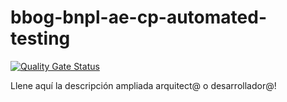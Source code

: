 # bbog-bnpl-ae-cp-automated-testing
[![Quality Gate Status](https://sonarcloud.io/api/project_badges/measure?project=bbog-bnpl-ae-cp-automated-testing&metric=alert_status&token=d6f03be5c665edc4c26c5fb3f36f56a7fc9dca81)](https://sonarcloud.io/summary/new_code?id=bbog-bnpl-ae-cp-automated-testing)

Llene aquí la descripción ampliada arquitect@ o desarrollador@!

